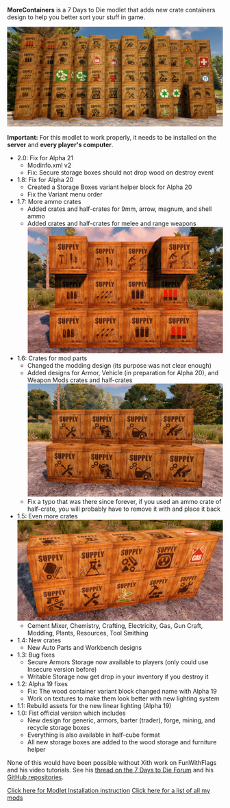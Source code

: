 **MoreContainers** is a 7 Days to Die modlet that adds new crate containers design to help you better sort your stuff in game.

![MoreContainers](https://raw.githubusercontent.com/Laotseu/7dtdMods/master/MoreContainers/MoreContainers.png)

**Important:** For this modlet to work properly, it needs to be installed on the **server** and **every player's computer**.


* 2.0: Fix for Alpha 21 
	- Modinfo.xml v2 
	- Fix: Secure storage boxes should not drop wood on destroy event
* 1.8: Fix for Alpha 20
	- Created a Storage Boxes variant helper block for Alpha 20
	- Fix the Variant menu order
* 1.7: More ammo crates
	- Added crates and half-crates for 9mm, arrow, magnum, and shell ammo
	- Added crates and half-crates for melee and range weapons<br />
	![New designs for v1.7](https://raw.githubusercontent.com/Laotseu/7dtdMods/master/MoreContainers/New%20designs%20for%20v1.7.png)
* 1.6: Crates for mod parts 
	- Changed the modding design (its purpose was not clear enough)
	- Added designs for Armor, Vehicle (in preparation for Alpha 20), and Weapon Mods crates and half-crates<br />
	![New designs for v1.6](https://raw.githubusercontent.com/Laotseu/7dtdMods/master/MoreContainers/New%20designs%20for%20v1.6.png)
	- Fix a typo that was there since forever, if you used an ammo crate of half-crate, you will probably have to remove it with and place it back
* 1.5: Even more crates<br />
	![New designs for v1.5](https://raw.githubusercontent.com/Laotseu/7dtdMods/master/MoreContainers/New%20designs%20for%20v1.5.png)
	- Cement Mixer, Chemistry, Crafting, Electricity, Gas, Gun Craft, Modding, Plants, Resources, Tool Smithing
* 1.4: New crates
	- New Auto Parts and Workbench designs
* 1.3: Bug fixes
	- Secure Armors Storage now available to players (only could use Insecure version before)
	- Writable Storage now get drop in your inventory if you destroy it
* 1.2: Alpha 19 fixes 
	- Fix: The wood container variant block changed name with Alpha 19
	- Work on textures to make them look better with new lighting system
* 1.1: Rebuild assets for the new linear lighting (Alpha 19)
* 1.0: Fist official version which includes
    - New design for generic, armors, barter (trader), forge, mining, and recycle storage boxes
	- Everything is also available in half-cube format
	- All new storage boxes are added to the wood storage and furniture helper
    
None of this would have been possible without Xith work on FunWithFlags and his video tutorials.
See his [thread on the 7 Days to Die Forum](https://forums.7daystodie.com/forum/-7-days-to-die-pc/game-modification/tutorials-guides/99698-unity-tutorials-for-7d2d-modders) and his [GitHub repositories](https://github.com/7D2D).

[Click here for Modlet Installation instruction](https://github.com/Laotseu/7dtdMods/blob/master/Modlet%20Installation.md)
[Click here for a list of all my mods](https://github.com/Laotseu/7dtdMods/blob/master/README.md)
